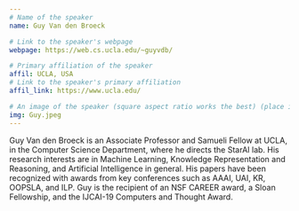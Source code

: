 ```yaml
---
# Name of the speaker
name: Guy Van den Broeck

# Link to the speaker's webpage
webpage: https://web.cs.ucla.edu/~guyvdb/

# Primary affiliation of the speaker
affil: UCLA, USA
# Link to the speaker's primary affiliation
affil_link: https://www.ucla.edu/

# An image of the speaker (square aspect ratio works the best) (place in the `assets/img/speakers` directory)
img: Guy.jpeg
---
```


<!-- Whatever you write below will show up as the speaker's bio -->
Guy Van den Broeck is an Associate Professor and Samueli Fellow at UCLA, in the Computer Science Department, where he directs the StarAI lab. His research interests are in Machine Learning, Knowledge Representation and Reasoning, and Artificial Intelligence in general. His papers have been recognized with awards from key conferences such as AAAI, UAI, KR, OOPSLA, and ILP. Guy is the recipient of an NSF CAREER award, a Sloan Fellowship, and the IJCAI-19 Computers and Thought Award.